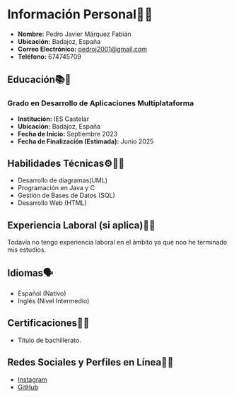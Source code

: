 # Información Personal🙍‍♂️

- **Nombre:** Pedro Javier Márquez Fabián
- **Ubicación:** Badajoz, España
- **Correo Electrónico:** pedroj2001@gmail.com
- **Teléfono:** 674745709

## Educación📚📖

### Grado en Desarrollo de Aplicaciones Multiplataforma
- **Institución:** IES Castelar
- **Ubicación:** Badajoz, España
- **Fecha de Inicio:** Septiembre 2023
- **Fecha de Finalización (Estimada):** Junio 2025

## Habilidades Técnicas⚙👨‍💻

- Desarrollo de diagramas(UML)
- Programación en Java y C
- Gestión de Bases de Datos (SQL)
- Desarrollo Web (HTML)

## Experiencia Laboral (si aplica)👨‍💼

Todavía no tengo experiencia laboral en el ámbito ya que noo he terminado mis estudios.

## Idiomas🗣️

- Español (Nativo)
- Inglés (Nivel Intermedio)

## Certificaciones📜🏅

- Título de bachillerato.

## Redes Sociales y Perfiles en Línea👥🤳

- [Instagram](https://www.instagram.com/pedromarquez01/)
- [GitHub](https://github.com/pedrojmarquez)
